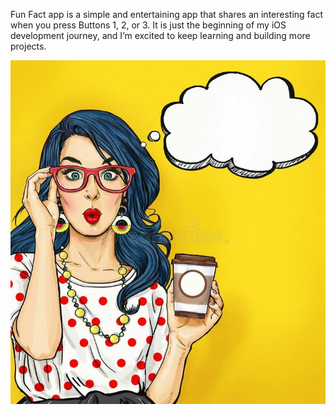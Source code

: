 
Fun Fact app is a simple and entertaining app
that shares an interesting fact when you press Buttons 1, 2, or 3. It is just the beginning of my iOS development journey,
and I’m excited to keep learning and building more projects.

![Image Description](https://github.com/RahafJannuod/FunFactsApp/blob/main/yelloe1.jpeg)
